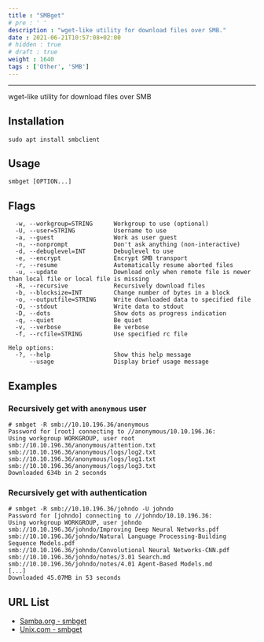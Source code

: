 ```yaml
---
title : "SMBget"
# pre : ' '
description : "wget-like utility for download files over SMB."
date : 2021-06-21T10:57:08+02:00
# hidden : true
# draft : true
weight : 1640
tags : ['Other', 'SMB']
---
```


---

wget-like utility for download files over SMB

## Installation

```plain
sudo apt install smbclient
```

## Usage

```plain
smbget [OPTION...]
```

## Flags

```plain
  -w, --workgroup=STRING      Workgroup to use (optional)
  -U, --user=STRING           Username to use
  -a, --guest                 Work as user guest
  -n, --nonprompt             Don't ask anything (non-interactive)
  -d, --debuglevel=INT        Debuglevel to use
  -e, --encrypt               Encrypt SMB transport
  -r, --resume                Automatically resume aborted files
  -u, --update                Download only when remote file is newer than local file or local file is missing
  -R, --recursive             Recursively download files
  -b, --blocksize=INT         Change number of bytes in a block
  -o, --outputfile=STRING     Write downloaded data to specified file
  -O, --stdout                Write data to stdout
  -D, --dots                  Show dots as progress indication
  -q, --quiet                 Be quiet
  -v, --verbose               Be verbose
  -f, --rcfile=STRING         Use specified rc file

Help options:
  -?, --help                  Show this help message
      --usage                 Display brief usage message
```

## Examples

### Recursively get with `anonymous` user

```plain
# smbget -R smb://10.10.196.36/anonymous
Password for [root] connecting to //anonymous/10.10.196.36: 
Using workgroup WORKGROUP, user root
smb://10.10.196.36/anonymous/attention.txt
smb://10.10.196.36/anonymous/logs/log2.txt                                       
smb://10.10.196.36/anonymous/logs/log1.txt                                                                            
smb://10.10.196.36/anonymous/logs/log3.txt
Downloaded 634b in 2 seconds
```

### Recursively get with authentication

```plain
# smbget -R smb://10.10.196.36/johndo -U johndo
Password for [johndo] connecting to //johndo/10.10.196.36: 
Using workgroup WORKGROUP, user johndo
smb://10.10.196.36/johndo/Improving Deep Neural Networks.pdf                                                                                                                                                                              
smb://10.10.196.36/johndo/Natural Language Processing-Building Sequence Models.pdf
smb://10.10.196.36/johndo/Convolutional Neural Networks-CNN.pdf
smb://10.10.196.36/johndo/notes/3.01 Search.md
smb://10.10.196.36/johndo/notes/4.01 Agent-Based Models.md
[...]
Downloaded 45.07MB in 53 seconds
```

## URL List

- [Samba.org - smbget](https://www.samba.org/samba/docs/current/man-html/smbget.1.html)
- [Unix.com - smbget](https://www.unix.com/man-page/centos/1/smbget/)
